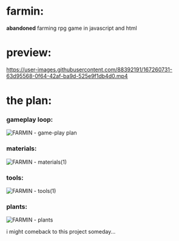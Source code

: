 # farmin:
**abandoned** farming rpg game in javascript and html
 
# preview:

https://user-images.githubusercontent.com/88392191/167260731-63d95568-0f64-42af-ba9d-525e9f1db4d0.mp4

# the plan:
<h3> gameplay loop: </h3>

![FARMIN - game-play plan](https://user-images.githubusercontent.com/88392191/167260943-acaf2f41-7b4d-48ac-9dfe-591c0a8cd5a7.jpg)


<h3> materials: </h3>

![FARMIN - materials(1)](https://user-images.githubusercontent.com/88392191/166830522-7da49dc6-9bb3-4cd3-9820-0f9d124cf3d1.jpg)

<h3> tools: </h3>

![FARMIN - tools(1)](https://user-images.githubusercontent.com/88392191/166830552-5a086f1a-87fc-4cbb-910d-f7959697bbf6.jpg)

<h3> plants: </h3>

![FARMIN - plants](https://user-images.githubusercontent.com/88392191/166830615-b4eea72a-8afb-40db-8dd4-70ca30e13394.jpg)

i might comeback to this project someday...
